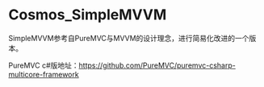 # Cosmos_SimpleMVVM
SimpleMVVM参考自PureMVC与MVVM的设计理念，进行简易化改进的一个版本。

PureMVC c#版地址：https://github.com/PureMVC/puremvc-csharp-multicore-framework

